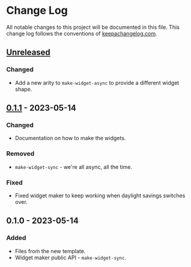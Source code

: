 # Change Log
All notable changes to this project will be documented in this file. This change log follows the conventions of [keepachangelog.com](http://keepachangelog.com/).

## [Unreleased]
### Changed
- Add a new arity to `make-widget-async` to provide a different widget shape.

## [0.1.1] - 2023-05-14
### Changed
- Documentation on how to make the widgets.

### Removed
- `make-widget-sync` - we're all async, all the time.

### Fixed
- Fixed widget maker to keep working when daylight savings switches over.

## 0.1.0 - 2023-05-14
### Added
- Files from the new template.
- Widget maker public API - `make-widget-sync`.

[Unreleased]: https://sourcehost.site/your-name/exporter/compare/0.1.1...HEAD
[0.1.1]: https://sourcehost.site/your-name/exporter/compare/0.1.0...0.1.1
